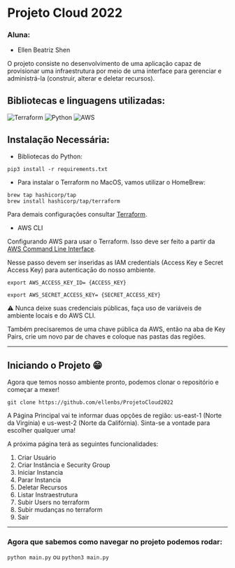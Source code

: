 # Projeto Cloud 2022

### Aluna:

- Ellen Beatriz Shen

O projeto consiste no desenvolvimento de uma aplicação capaz de provisionar uma infraestrutura por meio de uma interface para gerenciar e administrá-la (construir, alterar e deletar recursos).

## Bibliotecas e linguagens utilizadas:


![Terraform](https://img.shields.io/badge/terraform-%235835CC.svg?style=for-the-badge&logo=terraform&logoColor=white) ![Python](https://img.shields.io/badge/python-3670A0?style=for-the-badge&logo=python&logoColor=ffdd54) ![AWS](https://img.shields.io/badge/AWS-%23FF9900.svg?style=for-the-badge&logo=amazon-aws&logoColor=white)

## Instalação Necessária:

- Bibliotecas do Python:

```shell
pip3 install -r requirements.txt
```

- Para instalar o Terraform no MacOS, vamos utilizar o HomeBrew:

```shell
brew tap hashicorp/tap
brew install hashicorp/tap/terraform
```

Para demais configurações consultar [Terraform](https://developer.hashicorp.com/terraform/downloads).

- AWS CLI

Configurando AWS para usar o Terraform. Isso deve ser feito a partir da [AWS Command Line Interface](https://aws.amazon.com/pt/cli/).

Nesse passo devem ser inseridas as IAM credentials (Access Key e Secret Access Key) para autenticaçāo do nosso ambiente.

```shell
export AWS_ACCESS_KEY_ID= {ACCESS_KEY}

export AWS_SECRET_ACCESS_KEY= {SECRET_ACCESS_KEY}
```
:warning: Nunca deixe suas credenciais públicas, faça uso de variáveis de ambiente locais e do AWS CLI.

Também precisaremos de uma chave pública da AWS, então na aba de Key Pairs, crie um novo par de chaves e coloque nas pastas das regiões.

----
## Iniciando o Projeto :grin:

Agora que temos nosso ambiente pronto, podemos clonar o repositório e começar a mexer!

```shell
git clone https://github.com/ellenbs/ProjetoCloud2022
```

A Página Principal vai te informar duas opções de região: us-east-1 (Norte da Virgínia) e us-west-2 (Norte da Califórnia). Sinta-se a vontade para escolher qualquer uma!

A próxima página terá as seguintes funcionalidades:

1. Criar Usuário
2. Criar Instância e Security Group
3. Iniciar Instancia
4. Parar Instancia
5. Deletar Recursos
6. Listar Instraestrutura
7. Subir Users no terraform
8. Subir mudanças no terraform
9. Sair

----
### Agora que sabemos como navegar no projeto podemos rodar:
`python main.py` ou `python3 main.py`


